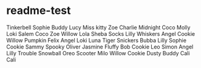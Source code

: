 # readme-test
Tinkerbell
Sophie
Buddy
Lucy
Miss kitty
Zoe
Charlie
Midnight
Coco
Molly
Loki
Salem
Coco
Zoe
Willow
Lola
Sheba
Socks
Lilly
Whiskers
Angel
Cookie
Willow
Pumpkin
Felix
Angel
Loki
Luna
Tiger
Snickers
Bubba
Lilly
Sophie
Cookie
Sammy
Spooky
Oliver
Jasmine
Fluffy
Bob
Cookie
Leo
Simon
Angel
Lilly
Trouble
Snowball
Oreo
Scooter
Milo
Willow
Cookie
Dusty
Buddy
Cali
Cali